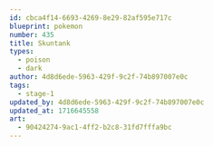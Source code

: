```yaml
---
id: cbca4f14-6693-4269-8e29-82af595e717c
blueprint: pokemon
number: 435
title: Skuntank
types:
  - poison
  - dark
author: 4d8d6ede-5963-429f-9c2f-74b897007e0c
tags:
  - stage-1
updated_by: 4d8d6ede-5963-429f-9c2f-74b897007e0c
updated_at: 1716645558
art:
  - 90424274-9ac1-4ff2-b2c8-31fd7fffa9bc
---
```

